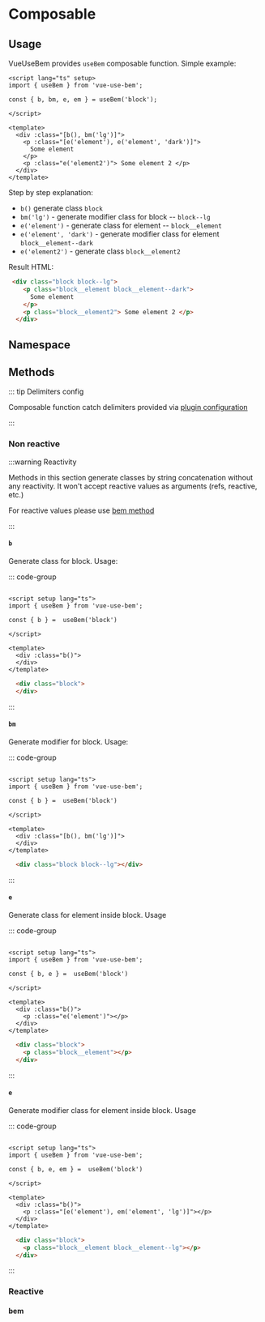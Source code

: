 # Composable

## Usage

VueUseBem provides `useBem` composable function. Simple example:

```vue
<script lang="ts" setup>
import { useBem } from 'vue-use-bem';

const { b, bm, e, em } = useBem('block');

</script>

<template>
  <div :class="[b(), bm('lg')]">
    <p :class="[e('element'), e('element', 'dark')]"> 
      Some element 
    </p>
    <p :class="e('element2')"> Some element 2 </p>
  </div>
</template>
```
Step by step explanation:
- `b()` generate class `block`
- `bm('lg')` - generate modifier class for block -- `block--lg`
- `e('element')` - generate class for element -- `block__element`
- `e('element', 'dark')` - generate modifier class for element `block__element--dark`
- `e('element2')` - generate class `block__element2`

Result HTML:

```html
 <div class="block block--lg">
    <p class="block__element block__element--dark"> 
      Some element 
    </p>
    <p class="block__element2"> Some element 2 </p>
  </div>
```

## Namespace



## Methods

::: tip Delimiters config

Composable function catch delimiters provided via [plugin configuration](./configuration.md)

::: 

### Non reactive

:::warning Reactivity

Methods in this section generate classes by string concatenation without any reactivity. It won't accept reactive values as arguments (refs, reactive, etc.)

For reactive values please use [bem method](#bem)

:::

#### `b`

Generate class for block. Usage:

::: code-group

```vue [component.vue]

<script setup lang="ts">
import { useBem } from 'vue-use-bem';

const { b } =  useBem('block')

</script>

<template>
  <div :class="b()">
  </div>
</template>

```

```html [result.html]
  <div class="block">
  </div>
```

:::

#### `bm`

Generate modifier for block. Usage:

::: code-group

```vue [component.vue]

<script setup lang="ts">
import { useBem } from 'vue-use-bem';

const { b } =  useBem('block')

</script>

<template>
  <div :class="[b(), bm('lg')]">
  </div>
</template>

```

```html [result.html]
  <div class="block block--lg"></div>
```

:::

#### `e`

Generate class for element inside block. Usage

::: code-group

```vue [component.vue]

<script setup lang="ts">
import { useBem } from 'vue-use-bem';

const { b, e } =  useBem('block')

</script>

<template>
  <div :class="b()">
    <p :class="e('element')"></p>
  </div>
</template>

```

```html [result.html]
  <div class="block">
    <p class="block__element"></p>
  </div>
```
:::

#### `e`

Generate modifier class for element inside block. Usage

::: code-group

```vue [component.vue]

<script setup lang="ts">
import { useBem } from 'vue-use-bem';

const { b, e, em } =  useBem('block')

</script>

<template>
  <div :class="b()">
    <p :class="[e('element'), em('element', 'lg')]"></p>
  </div>
</template>

```

```html [result.html]
  <div class="block">
    <p class="block__element block__element--lg"></p>
  </div>
```
:::


### Reactive

#### bem

